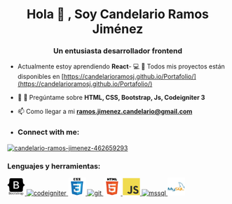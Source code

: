 <h1 align="center">Hola 👋 , Soy Candelario Ramos Jiménez</h1><h3 align="center">Un entusiasta desarrollador frontend</h3>


- Actualmente estoy aprendiendo **React**- 💻 👨 Todos mis proyectos están disponibles en [https://candelarioramosj.github.io/Portafolio/](https://candelarioramosj.github.io/Portafolio/)

- 💬 🌱 Pregúntame sobre **HTML, CSS, Bootstrap, Js, Codeigniter 3**



- 📫 Como llegar a mi **ramos.jimenez.candelario@gmail.com**
- <h3 align="left">Connect with me:</h3>
<p align="left">
<a href="https://linkedin.com/in/candelario-ramos-jimenez-462659293" target="blank"><img align="center" src="https://raw.githubusercontent.com/rahuldkjain/github-profile-readme-generator/master/src/images/icons/Social/linked-in-alt.svg" alt=" candelario-ramos-jimenez-462659293" height="30" width="40" /></a></p><h3 align="left">Lenguajes y herramientas:</h3><p align="left">



<a href="https://getbootstrap.com" target="_blank" rel="noreferrer"> <img src="https://raw.githubusercontent.com/devicons/devicon/master/icons/bootstrap/bootstrap-plain-wordmark.svg" alt="bootstrap" width="40" height="40"/> </a> <a href="https://codeigniter.com" target="_blank" rel="noreferrer"> <img src="https://cdn.worldvectorlogo.com/logos/codeigniter.svg" alt="codeigniter" width="40" height="40"/> </a> <a href="https://www.w3schools.com/css/" target="_blank" rel="noreferrer"> <img src="https://raw.githubusercontent.com/devicons/devicon/master/icons/css3/css3-original-wordmark.svg" alt="css3" width="40" height="40"/> </a> <a href="https://git-scm.com/" target="_blank" rel="noreferrer"> <img src="https://www.vectorlogo.zone/logos/git-scm/git-scm-icon.svg" alt="git" width="40" height="40"/> </a> <a href="https://www.w3.org/html/" target="_blank" rel="noreferrer"> <img src="https://raw.githubusercontent.com/devicons/devicon/master/icons/html5/html5-original-wordmark.svg" alt="html5" width="40" height="40"/> </a> <a href="https://developer.mozilla.org/en-US/docs/Web/JavaScript" target="_blank" rel="noreferrer"> <img src="https://raw.githubusercontent.com/devicons/devicon/master/icons/javascript/javascript-original.svg" alt="javascript" width="40" height="40"/> </a> <a href="https://www.microsoft.com/en-us/sql-server" target="_blank" rel="noreferrer"> <img src="https://www.svgrepo.com/show/303229/microsoft-sql-server-logo.svg" alt="mssql" width="40" height="40"/> </a> <a href="https://www.mysql.com/" target="_blank" rel="noreferrer"> <img src="https://raw.githubusercontent.com/devicons/devicon/master/icons/mysql/mysql-original-wordmark.svg" alt="mysql" width="40" height="40"/> </a> </p>

